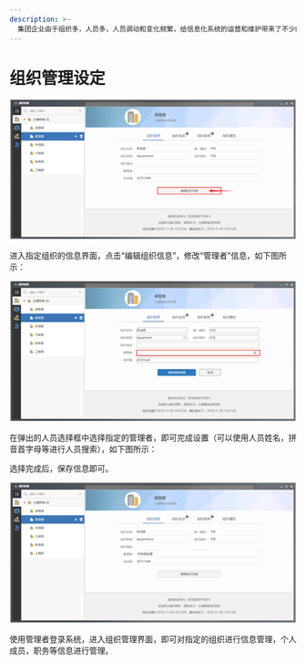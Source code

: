 ```yaml
---
description: >-
  集团企业由于组织多，人员多，人员调动和变化频繁，给信息化系统的运营和维护带来了不少的麻烦。比如人员离职后，需要他处理的流程怎么办，如果离职的人员是有专业职能的，一些系统设置都需要随之进行变化。诸如此类的频繁变化给信息化系统管理者，运维人员带来了不少的压力。O2OA支持将为每一个组织、流程设定管理者，在O2OA中，完全可以将组织信息的调整，人员的变动工作交给组织内的专人负责，以减小信息化部门整体运营
---
```


# 组织管理设定

![](../../../.gitbook/assets/image%20%287%29.png)

进入指定组织的信息界面，点击“编辑组织信息”，修改“管理者”信息，如下图所示：

![](../../../.gitbook/assets/image%20%2812%29.png)

在弹出的人员选择框中选择指定的管理者，即可完成设置（可以使用人员姓名，拼音首字母等进行人员搜索），如下图所示：

选择完成后，保存信息即可。

![](../../../.gitbook/assets/image%20%2896%29.png)

使用管理者登录系统，进入组织管理界面，即可对指定的组织进行信息管理，个人成员，职务等信息进行管理。



